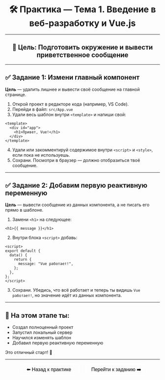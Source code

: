 <h1 align=center> 🛠️ Практика — Тема 1. Введение в веб-разработку и Vue.js </h1>

---

<h2 align=center>🎯 Цель: Подготовить окружение и вывести приветственное сообщение</h2>

---

## ✅ Задание 1: Измени главный компонент

**Цель** — удалить лишнее и вывести своё сообщение на главной странице.

1. Открой проект в редакторе кода (например, VS Code).
2. Перейди в файл: `src/App.vue`
3. Удали весь шаблон внутри `<template>` и напиши свой:

```vue
<template>
  <div id="app">
    <h1>Привет, Vue!</h1>
  </div>
</template>
```

4. Удали или закомментируй содержимое внутри `<script>` и `<style>`, если пока не используешь.
5. Сохрани. Посмотри в браузер — должно отобразиться твоё сообщение.

---

## ✅ Задание 2: Добавим первую реактивную переменную

**Цель** — вывести сообщение из данных компонента, а не писать его прямо в шаблоне.

1. Замени `<h1>` на следующее:

```vue
<h1>{{ message }}</h1>
```

2. Внутри блока `<script>` добавь:

```vue
<script>
export default {
  data() {
    return {
      message: "Vue работает!",
    };
  },
};
</script>
```

3. Сохрани. Убедись, что всё работает и теперь ты видишь `Vue работает!`, но значение идёт из данных компонента.

---

## 📌 На этом этапе ты:

- Создал полноценный проект
- Запустил локальный сервер
- Научился изменять шаблон
- Добавил первую реактивную переменную

Это отличный старт! 🎉

---

<div style='display:flex; gap: 20px; justify-content:center'>
<a href='./THEORY.md'><button style="background:transparent; border: 2px solid white; width: 200px; height: 40px; border-radius: 10px; font-size: medium">⬅️ Назад к практике </button></a>
<a href='./TASK.md'><button style="background:transparent; border: 2px solid white; width: 200px; height: 40px; border-radius: 10px; font-size: medium"> Перейти к заданию ➡️</button></a>
</div>
